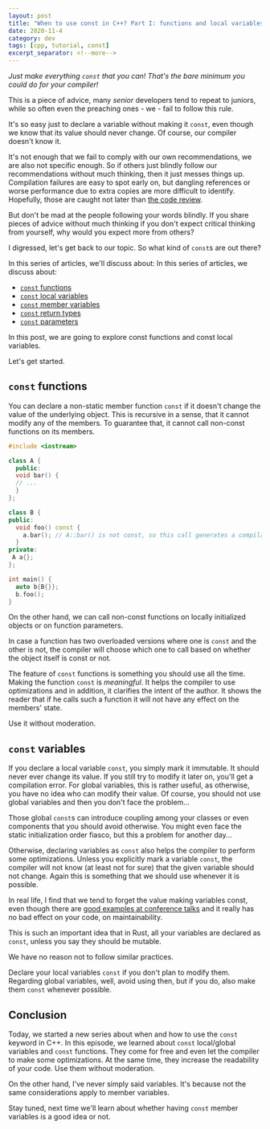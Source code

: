 ```yaml
---
layout: post
title: "When to use const in C++? Part I: functions and local variables"
date: 2020-11-4
category: dev
tags: [cpp, tutorial, const]
excerpt_separator: <!--more-->
---
```

_Just make everything `const` that you can! That's the bare minimum you could do for your compiler!_

This is a piece of advice, many _senior_ developers tend to repeat to juniors, while so often even the preaching ones - we - fail to follow this rule.
<!--more-->

It's so easy just to declare a variable without making it `const`, even though we know that its value should never change. Of course, our compiler doesn't know it.

It's not enough that we fail to comply with our own recommendations, we are also not specific enough. So if others just blindly follow our recommendations without much thinking, then it just messes things up. Compilation failures are easy to spot early on, but dangling references or worse performance due to extra copies are more difficult to identify. Hopefully, those are caught not later than [the code review](https://www.sandordargo.com/blog/2018/03/28/codereview-guidelines).

But don't be mad at the people following your words blindly. If you share pieces of advice without much thinking if you don't expect critical thinking from yourself, why would you expect more from others?

I digressed, let's get back to our topic. So what kind of `const`s are out there?

In this series of articles, we'll discuss about:
In this series of articles, we discuss about:
- [`const` functions](https://www.sandordargo.com/blog/2020/11/04/when-use-const-1-functions-local-variables)
- [`const` local variables](https://www.sandordargo.com/blog/2020/11/04/when-use-const-1-functions-local-variables)
- [`const` member variables](https://www.sandordargo.com/blog/2020/11/11/when-use-const-2-member-variables)
- [`const` return types](https://www.sandordargo.com/blog/2020/11/18/when-use-const-3-return-types)
- [`const` parameters](https://www.sandordargo.com/blog/2020/11/25/when-use-const-4-parameters)

In this post, we are going to explore const functions and const local variables.

Let's get started.

## `const` functions
You can declare a non-static member function `const` if it doesn't change the value of the underlying object. This is recursive in a sense, that it cannot modify any of the members. To guarantee that, it cannot call non-const functions on its members.

```cpp
#include <iostream>

class A {
  public:
  void bar() {
  // ...
  } 
};

class B {
public:
  void foo() const {
    a.bar(); // A::bar() is not const, so this call generates a compilation error!
  }
private:
 A a{};
};

int main() {
  auto b{B{}};
  b.foo();
}
```
On the other hand, we can call non-const functions on locally initialized objects or on function parameters.

In case a function has two overloaded versions where one is `const` and the other is not, the compiler will choose which one to call based on whether the object itself is const or not.

The feature of `const` functions is something you should use all the time. Making the function `const` is _meaningful_. It helps the compiler to use optimizations and in addition, it clarifies the intent of the author. It shows the reader that if he calls such a function it will not have any effect on the members' state.

Use it without moderation.

## `const` variables

If you declare a local variable `const`, you simply mark it immutable. It should never ever change its value. If you still try to modify it later on, you'll get a compilation error. For global variables, this is rather useful, as otherwise, you have no idea who can modify their value. Of course, you should not use global variables and then you don't face the problem...

Those global `const`s can introduce coupling among your classes or even components that you should avoid otherwise. You might even face the static initialization order fiasco, but this a problem for another day...

Otherwise, declaring variables as `const` also helps the compiler to perform some optimizations. Unless you explicitly mark a variable `const`, the compiler will not know (at least not for sure) that the given variable should not change. Again this is something that we should use whenever it is possible.

In real life, I find that we tend to forget the value making variables const, even though there are [good examples at conference talks](https://youtu.be/zBkNBP00wJE?t=1614) and it really has no bad effect on your code, on maintainability.

This is such an important idea that in Rust, all your variables are declared as `const`, unless you say they should be mutable.

We have no reason not to follow similar practices.

Declare your local variables `const` if you don't plan to modify them. Regarding global variables, well, avoid using then, but if you do, also make them `const` whenever possible.

## Conclusion

Today, we started a new series about when and how to use the `const` keyword in C++. In this episode, we learned about `const` local/global variables and `const` functions. They come for free and even let the compiler to make some optimizations. At the same time, they increase the readability of your code. Use them without moderation.

On the other hand, I've never simply said variables. It's because not the same considerations apply to member variables.

Stay tuned, next time we'll learn about whether having `const` member variables is a good idea or not.